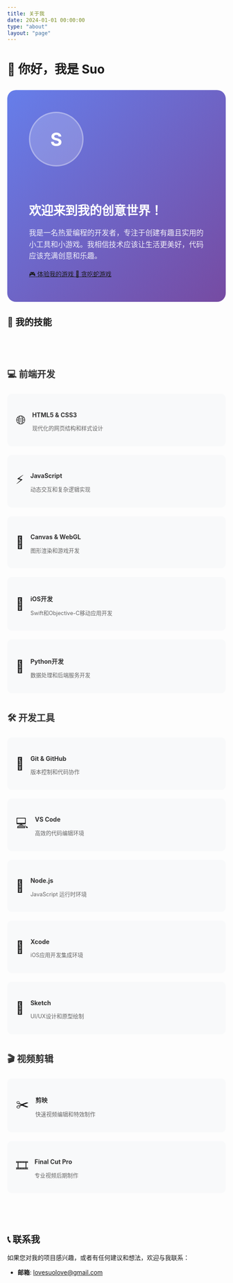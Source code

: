 ```yaml
---
title: 关于我
date: 2024-01-01 00:00:00
type: "about"
layout: "page"
---
```


# 👋 你好，我是 Suo

<div class="about-intro">
  <div class="intro-content">
    <div class="avatar-section">
      <div class="avatar-placeholder">
        <span class="avatar-text">S</span>
      </div>
    </div>
    <div class="intro-text">
      <h2>欢迎来到我的创意世界！</h2>
      <p>我是一名热爱编程的开发者，专注于创建有趣且实用的小工具和小游戏。我相信技术应该让生活更美好，代码应该充满创意和乐趣。</p>
      <div class="quick-links">
        <a href="/games/" class="quick-link games-link">
          <span class="link-icon">🎮</span>
          <span class="link-text">体验我的游戏</span>
        </a>
        <a href="/static/snake.html" class="quick-link snake-link">
          <span class="link-icon">🐍</span>
          <span class="link-text">贪吃蛇游戏</span>
        </a>
      </div>
    </div>
  </div>
</div>

## 🚀 我的技能

<div class="skills-section">
  <div class="skill-category">
    <h3>💻 前端开发</h3>
    <div class="skills-grid">
      <div class="skill-item">
        <div class="skill-icon">🌐</div>
        <div class="skill-info">
          <h4>HTML5 & CSS3</h4>
          <p>现代化的网页结构和样式设计</p>
        </div>
      </div>
      <div class="skill-item">
        <div class="skill-icon">⚡</div>
        <div class="skill-info">
          <h4>JavaScript</h4>
          <p>动态交互和复杂逻辑实现</p>
        </div>
      </div>
      <div class="skill-item">
        <div class="skill-icon">🎨</div>
        <div class="skill-info">
          <h4>Canvas & WebGL</h4>
          <p>图形渲染和游戏开发</p>
        </div>
      </div>
      <div class="skill-item">
        <div class="skill-icon">📱</div>
        <div class="skill-info">
          <h4>iOS开发</h4>
          <p>Swift和Objective-C移动应用开发</p>
        </div>
      </div>
      <div class="skill-item">
        <div class="skill-icon">🐍</div>
        <div class="skill-info">
          <h4>Python开发</h4>
          <p>数据处理和后端服务开发</p>
        </div>
      </div>
    </div>
  </div>
  
  <div class="skill-category">
    <h3>🛠️ 开发工具</h3>
    <div class="skills-grid">
      <div class="skill-item">
        <div class="skill-icon">🐙</div>
        <div class="skill-info">
          <h4>Git & GitHub</h4>
          <p>版本控制和代码协作</p>
        </div>
      </div>
      <div class="skill-item">
        <div class="skill-icon">💻</div>
        <div class="skill-info">
          <h4>VS Code</h4>
          <p>高效的代码编辑环境</p>
        </div>
      </div>
      <div class="skill-item">
        <div class="skill-icon">🚀</div>
        <div class="skill-info">
          <h4>Node.js</h4>
          <p>JavaScript 运行时环境</p>
        </div>
      </div>
      <div class="skill-item">
        <div class="skill-icon">🔨</div>
        <div class="skill-info">
          <h4>Xcode</h4>
          <p>iOS应用开发集成环境</p>
        </div>
      </div>
      <div class="skill-item">
        <div class="skill-icon">🎨</div>
        <div class="skill-info">
          <h4>Sketch</h4>
          <p>UI/UX设计和原型绘制</p>
        </div>
      </div>
    </div>
  </div>
  
  <div class="skill-category">
    <h3>🎬 视频剪辑</h3>
    <div class="skills-grid">
      <div class="skill-item">
        <div class="skill-icon">✂️</div>
        <div class="skill-info">
          <h4>剪映</h4>
          <p>快速视频编辑和特效制作</p>
        </div>
      </div>
      <div class="skill-item">
        <div class="skill-icon">🎞️</div>
        <div class="skill-info">
          <h4>Final Cut Pro</h4>
          <p>专业视频后期制作</p>
        </div>
      </div>
    </div>
  </div>
</div>







## 📞 联系我

如果您对我的项目感兴趣，或者有任何建议和想法，欢迎与我联系：

- **邮箱**: [lovesuolove@gmail.com](mailto:lovesuolove@gmail.com)

<style>
/* 基础布局样式 */
.about-intro {
  background: linear-gradient(135deg, #667eea 0%, #764ba2 100%);
  color: white;
  padding: 50px;
  border-radius: 20px;
  margin: 30px 0;
  overflow: hidden;
}

.intro-content {
  display: flex;
  align-items: center;
  gap: 40px;
  flex-wrap: wrap;
}

.avatar-section {
  flex-shrink: 0;
}

.avatar-placeholder {
  width: 120px;
  height: 120px;
  background: rgba(255, 255, 255, 0.2);
  border-radius: 50%;
  display: flex;
  align-items: center;
  justify-content: center;
  font-size: 3em;
  font-weight: bold;
  border: 3px solid rgba(255, 255, 255, 0.3);
}

.intro-text {
  flex: 1;
  min-width: 300px;
  word-wrap: break-word;
  overflow-wrap: break-word;
}

.intro-text h2 {
  margin-bottom: 20px;
  font-size: 2em;
  word-wrap: break-word;
}

.intro-text p {
  font-size: 1.2em;
  line-height: 1.6;
  opacity: 0.9;
  word-wrap: break-word;
}

/* 技能展示样式 */
.skills-section {
  margin: 50px 0;
  overflow: hidden;
}

.skill-category {
  margin: 40px 0;
}

.skill-category h3 {
  color: #333;
  margin-bottom: 25px;
  font-size: 1.5em;
  word-wrap: break-word;
}

.skills-grid {
  display: grid;
  grid-template-columns: repeat(auto-fit, minmax(250px, 1fr));
  gap: 20px;
}

.skill-item {
  display: flex;
  align-items: center;
  gap: 15px;
  padding: 20px;
  background: #f8f9fa;
  border-radius: 10px;
  transition: transform 0.3s ease;
  overflow: hidden;
}

.skill-item:hover {
  transform: translateY(-3px);
}

.skill-icon {
  font-size: 2em;
  flex-shrink: 0;
}

.skill-info {
  overflow: hidden;
}

.skill-info h4 {
  margin-bottom: 5px;
  color: #333;
  word-wrap: break-word;
}

.skill-info p {
  color: #666;
  font-size: 0.9em;
  word-wrap: break-word;
}







.contact-section {
  background: linear-gradient(135deg, #84fab0 0%, #8fd3f4 100%);
  padding: 50px;
  border-radius: 20px;
  text-align: center;
  margin: 50px 0;
}

.contact-section h3 {
  color: #333;
  margin-bottom: 15px;
  font-size: 1.8em;
}

.contact-section p {
  color: #555;
  margin-bottom: 30px;
  font-size: 1.1em;
}

.contact-grid {
  display: grid;
  grid-template-columns: repeat(auto-fit, minmax(250px, 1fr));
  gap: 20px;
  max-width: 600px;
  margin: 0 auto;
  width: 100%;
  overflow: hidden;
}

.contact-card {
  display: flex;
  align-items: center;
  gap: 15px;
  padding: 20px;
  background: white;
  border-radius: 10px;
  text-decoration: none;
  color: #333;
  transition: all 0.3s ease;
  box-shadow: 0 2px 10px rgba(0, 0, 0, 0.1);
  max-width: 100%;
  box-sizing: border-box;
  overflow: hidden;
  word-wrap: break-word;
}

.contact-card:hover {
  transform: translateY(-3px);
  box-shadow: 0 4px 20px rgba(0, 0, 0, 0.15);
  color: #333;
}

.contact-icon {
  font-size: 2em;
  flex-shrink: 0;
}

.contact-info {
  overflow: hidden;
  word-wrap: break-word;
  overflow-wrap: break-word;
  min-width: 0;
}

.contact-info h4 {
  margin-bottom: 5px;
  color: #333;
  word-wrap: break-word;
  overflow-wrap: break-word;
}

.contact-info p {
  color: #666;
  margin: 0;
  font-size: 0.9em;
  word-wrap: break-word;
  overflow-wrap: break-word;
}

/* 响应式设计 - 平板设备 */
@media (max-width: 768px) {
  .about-intro {
    padding: 30px 20px;
    margin: 20px 0;
  }
  
  .intro-content {
    flex-direction: column;
    text-align: center;
    gap: 20px;
  }
  
  .intro-text {
    min-width: auto;
    max-width: 100%;
  }
  
  .intro-text h2 {
    font-size: 1.5em;
  }
  
  .intro-text p {
    font-size: 1em;
  }
  
  .skills-grid {
    grid-template-columns: 1fr;
  }
  
  .skill-item {
    padding: 15px;
    max-width: 100%;
  }
  
  .contact-section {
    padding: 30px 20px;
  }
  
  .contact-grid {
    grid-template-columns: 1fr;
    width: 100%;
    max-width: 100%;
  }
}

/* 响应式设计 - 手机设备 */
@media (max-width: 480px) {
  * {
    word-wrap: break-word;
    overflow-wrap: break-word;
  }
  
  .about-intro {
    padding: 20px 15px;
    margin: 15px 0;
  }
  
  .avatar-placeholder {
    width: 80px;
    height: 80px;
    font-size: 2em;
  }
  
  .intro-text h2 {
    font-size: 1.3em;
    margin-bottom: 15px;
  }
  
  .intro-text p {
    font-size: 0.9em;
  }
  
  .quick-links {
    display: flex;
    flex-direction: column;
    gap: 10px;
    margin-top: 15px;
  }
  
  .quick-link {
    padding: 10px 15px;
    background: rgba(255, 255, 255, 0.2);
    border-radius: 8px;
    text-decoration: none;
    color: white;
    display: flex;
    align-items: center;
    gap: 8px;
    font-size: 0.9em;
    max-width: 100%;
    box-sizing: border-box;
  }
  
  .skill-category h3 {
    font-size: 1.2em;
  }
  
  .skill-item {
    padding: 12px;
    flex-direction: column;
    text-align: center;
    gap: 10px;
    max-width: 100%;
    box-sizing: border-box;
  }
  
  .contact-section {
    padding: 20px 15px;
  }
  
  .contact-section h3 {
    font-size: 1.3em;
  }
  
  .contact-section p {
    font-size: 0.9em;
  }
  
  .contact-card {
    padding: 15px;
    flex-direction: column;
    text-align: center;
    gap: 10px;
    max-width: 100%;
    box-sizing: border-box;
  }
}

/* 响应式设计 - 小屏手机 */
@media (max-width: 320px) {
  .about-intro {
    padding: 15px 10px;
  }
  
  .avatar-placeholder {
    width: 60px;
    height: 60px;
    font-size: 1.5em;
  }
  
  .intro-text h2 {
    font-size: 1.1em;
    hyphens: auto;
  }
  
  .intro-text p {
    font-size: 0.8em;
    hyphens: auto;
  }
  
  .skill-item {
    padding: 10px;
    min-width: 0;
  }
  
  .contact-section {
    padding: 15px 10px;
  }
  
  .contact-card {
    padding: 12px;
    min-width: 0;
  }
  
  /* 防止内容溢出 */
  .skill-info, .contact-info {
    min-width: 0;
    overflow: hidden;
  }
}
</style>